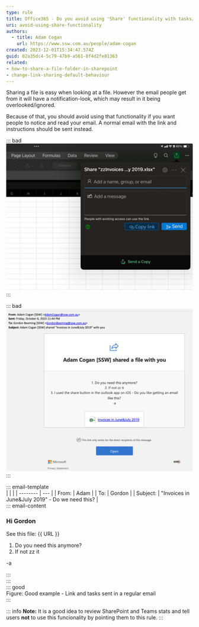 ```yaml
---
type: rule
title: Office365 - Do you avoid using 'Share' functionality with tasks/questions?
uri: avoid-using-share-functionality
authors:
  - title: Adam Cogan
    url: https://www.ssw.com.au/people/adam-cogan
created: 2023-12-01T15:34:47.574Z
guid: 02a35dc4-5c79-47b9-a561-8f4d2fe81363
related:
- how-to-share-a-file-folder-in-sharepoint
- change-link-sharing-default-behaviour
---
```

Sharing a file is easy when looking at a file. However the email people get from it will have a notification-look, which may result in it being overlooked/ignored.

Because of that, you should avoid using that functionality if you want people to notice and read your email. A normal email with the link and instructions should be sent instead.

<!--endintro-->

::: bad
![Figure: Bad example - Sending an email with a file using the 'Share' functionality](share-screenshot.jpg "Figure: Sending an email with a file using the Office365 'Share' functionality")
:::

::: bad
![Figure: Bad example - The email sent has a notification-look meaning it may be ignored](share-email-screenshot.png "Figure: The email sent has a notification-look meaning it may be ignored")
:::

::: email-template  
|          |     |
| -------- | --- |
| From:      | Adam |
| To:      | Gordon |
| Subject: | "Invoices in June&July 2019" - Do we need this?  |  
::: email-content  

### Hi Gordon  

See this file: {{ URL }}

1. Do you need this anymore?
2. If not zz it

-a

:::  
:::  
::: good  
Figure: Good example - Link and tasks sent in a regular email  
:::

::: info
**Note:** It is a good idea to review SharePoint and Teams stats and tell users **not** to use this funcionality by pointing them to this rule.
:::
